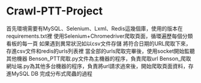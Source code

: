 # Crawl-PTT-Project
首先環境需要有MySQL、Selenium、Lxml、Redis這幾個庫，使用的版本在requirements.txt裡
使用Selenium+Chromedriver爬取頁面，循環遍歷每個分類看板的每一頁
如果遇到異常狀況如以csv文件存儲
將符合日期的URL爬取下來，存進csv文件和redis的urls列表裡
當全部的urls爬取完畢後，使用socket開始監聽其他機器
Benson_PTT爬取.py文件為主機器的程序，負責爬取url
Benson_爬取網址端.py為其他多台機器的程序，負責將url請求過來後，開始爬取頁面資料，存進MySQL DB
完成分布式爬蟲的過程



